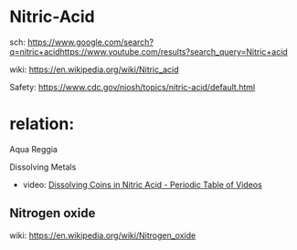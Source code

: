 # Nitric-Acid
sch: https://www.google.com/search?q=nitric+acidhttps://www.youtube.com/results?search_query=Nitric+acid

wiki: https://en.wikipedia.org/wiki/Nitric_acid

Safety: https://www.cdc.gov/niosh/topics/nitric-acid/default.html

# relation:
Aqua Reggia

Dissolving Metals
- video: [Dissolving Coins in Nitric Acid - Periodic Table of Videos](https://youtu.be/aRHKVpaA71w)

## Nitrogen oxide
wiki: https://en.wikipedia.org/wiki/Nitrogen_oxide
